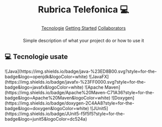 <h1 align="center" style="font-weight: bold;">Rubrica Telefonica 💻</h1>

###

<p align="center">
  <a href="#tech">Tecnologie</a>
  <a href="#started">Getting Started</a>
  <a href="#colab">Collaborators</a>
</p>

###

<p align="center">Simple description of what your project do or how to use it</p>

###
<h2 id="tech">💻 Tecnologie usate</h2>
![Java](https://img.shields.io/badge/java-%23ED8B00.svg?style=for-the-badge&logo=openjdk&logoColor=white)
![JavaFX](https://img.shields.io/badge/javafx-%23FF0000.svg?style=for-the-badge&logo=javafx&logoColor=white)
![Apache Maven](https://img.shields.io/badge/Apache%20Maven-C71A36?style=for-the-badge&logo=Apache%20Maven&logoColor=white)
![Doxygen](https://img.shields.io/badge/doxygen-2C4AA8?style=for-the-badge&logo=doxygen&logoColor=white)
![JUnit5](https://img.shields.io/badge/JUnit5-f5f5f5?style=for-the-badge&logo=junit5&logoColor=dc524a)

###

